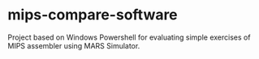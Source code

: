 # mips-compare-software
Project based on Windows Powershell for evaluating simple exercises of MIPS assembler using MARS Simulator.
